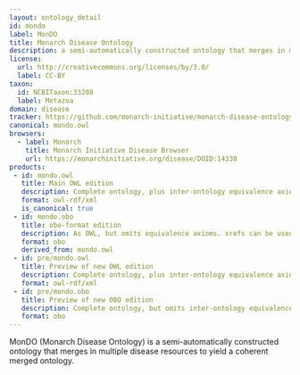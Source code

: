 ```yaml
---
layout: ontology_detail
id: mondo
label: MonDO
title: Monarch Disease Ontology
description: a semi-automatically constructed ontology that merges in multiple disease resources to yield a coherent merged ontology
license:
  url: http://creativecommons.org/licenses/by/3.0/
  label: CC-BY
taxon:
  id: NCBITaxon:33208
  label: Metazoa
domain: disease
tracker: https://github.com/monarch-initiative/monarch-disease-ontology/issues
canonical: mondo.owl
browsers:
  - label: Monarch
    title: Monarch Initiative Disease Browser
    url: https://monarchinitiative.org/disease/DOID:14330
products:
 - id: mondo.owl
   title: Main OWL edition
   description: Complete ontology, plus inter-ontology equivalence axioms. Uses identifiers of contributing ontologies.
   format: owl-rdf/xml
   is_canonical: true
 - id: mondo.obo
   title: obo-format edition
   description: As OWL, but omits equivalence axioms. xrefs can be used as proxy for equivalence. Uses identifiers of contributing ontologies.
   format: obo
   derived_from: mondo.owl
 - id: pre/mondo.owl
   title: Preview of new OWL edition
   description: Complete ontology, plus inter-ontology equivalence axioms. Uses MONDO identifiers.
   format: owl-rdf/xml
 - id: pre/mondo.obo
   title: Preview of new OBO edition
   description: Complete ontology, but omits inter-ontology equivalence axioms. Uses MONDO identifiers.
   format: obo
---
```


MonDO (Monarch Disease Ontology) is a semi-automatically constructed ontology that merges in multiple disease resources to yield a coherent merged ontology.
